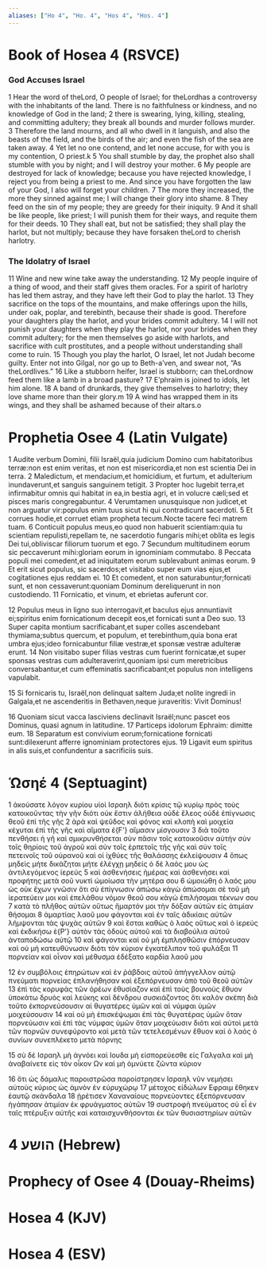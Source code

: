 ```yaml
---
aliases: ["Ho 4", "Ho. 4", "Hos 4", "Hos. 4"]
---
```



# Book of Hosea 4 (RSVCE)

### God Accuses Israel
1 Hear the word of theLord, O people of Israel; for theLordhas a controversy with the inhabitants of the land. There is no faithfulness or kindness, and no knowledge of God in the land;
2 there is swearing, lying, killing, stealing, and committing adultery; they break all bounds and murder follows murder.
3 Therefore the land mourns, and all who dwell in it languish, and also the beasts of the field, and the birds of the air; and even the fish of the sea are taken away.
4 Yet let no one contend, and let none accuse, for with you is my contention, O priest.k
5 You shall stumble by day, the prophet also shall stumble with you by night; and I will destroy your mother.
6 My people are destroyed for lack of knowledge; because you have rejected knowledge, I reject you from being a priest to me. And since you have forgotten the law of your God, I also will forget your children.
7 The more they increased, the more they sinned against me; I will change their glory into shame.
8 They feed on the sin of my people; they are greedy for their iniquity.
9 And it shall be like people, like priest; I will punish them for their ways, and requite them for their deeds.
10 They shall eat, but not be satisfied; they shall play the harlot, but not multiply; because they have forsaken theLord to cherish harlotry.
### The Idolatry of Israel
11 Wine and new wine take away the understanding.
12 My people inquire of a thing of wood, and their staff gives them oracles. For a spirit of harlotry has led them astray, and they have left their God to play the harlot.
13 They sacrifice on the tops of the mountains, and make offerings upon the hills, under oak, poplar, and terebinth, because their shade is good. Therefore your daughters play the harlot, and your brides commit adultery.
14 I will not punish your daughters when they play the harlot, nor your brides when they commit adultery; for the men themselves go aside with harlots, and sacrifice with cult prostitutes, and a people without understanding shall come to ruin.
15 Though you play the harlot, O Israel, let not Judah become guilty. Enter not into Gilgal, nor go up to Beth-aʹven, and swear not, “As theLordlives.”
16 Like a stubborn heifer, Israel is stubborn; can theLordnow feed them like a lamb in a broad pasture?
17 Eʹphraim is joined to idols, let him alone.
18 A band of drunkards, they give themselves to harlotry; they love shame more than their glory.m
19 A wind has wrapped them in its wings, and they shall be ashamed because of their altars.o


# Prophetia Osee 4 (Latin Vulgate)

1 Audite verbum Domini, filii Israël,quia judicium Domino cum habitatoribus terræ:non est enim veritas, et non est misericordia,et non est scientia Dei in terra.
2 Maledictum, et mendacium,et homicidium, et furtum, et adulterium inundaverunt,et sanguis sanguinem tetigit.
3 Propter hoc lugebit terra,et infirmabitur omnis qui habitat in ea,in bestia agri, et in volucre cæli;sed et pisces maris congregabuntur.
4 Verumtamen unusquisque non judicet,et non arguatur vir:populus enim tuus sicut hi qui contradicunt sacerdoti.
5 Et corrues hodie,et corruet etiam propheta tecum.Nocte tacere feci matrem tuam.
6 Conticuit populus meus,eo quod non habuerit scientiam:quia tu scientiam repulisti,repellam te, ne sacerdotio fungaris mihi;et oblita es legis Dei tui,obliviscar filiorum tuorum et ego.
7 Secundum multitudinem eorum sic peccaverunt mihi:gloriam eorum in ignominiam commutabo.
8 Peccata populi mei comedent,et ad iniquitatem eorum sublevabunt animas eorum.
9 Et erit sicut populus, sic sacerdos;et visitabo super eum vias ejus,et cogitationes ejus reddam ei.
10 Et comedent, et non saturabuntur;fornicati sunt, et non cessaverunt:quoniam Dominum dereliquerunt in non custodiendo.
11 Fornicatio, et vinum, et ebrietas auferunt cor.

12 Populus meus in ligno suo interrogavit,et baculus ejus annuntiavit ei;spiritus enim fornicationum decepit eos,et fornicati sunt a Deo suo.
13 Super capita montium sacrificabant,et super colles ascendebant thymiama;subtus quercum, et populum, et terebinthum,quia bona erat umbra ejus;ideo fornicabuntur filiæ vestræ,et sponsæ vestræ adulteræ erunt.
14 Non visitabo super filias vestras cum fuerint fornicatæ,et super sponsas vestras cum adulteraverint,quoniam ipsi cum meretricibus conversabantur,et cum effeminatis sacrificabant;et populus non intelligens vapulabit.

15 Si fornicaris tu, Israël,non delinquat saltem Juda;et nolite ingredi in Galgala,et ne ascenderitis in Bethaven,neque juraveritis: Vivit Dominus!

16 Quoniam sicut vacca lasciviens declinavit Israël;nunc pascet eos Dominus, quasi agnum in latitudine.
17 Particeps idolorum Ephraim: dimitte eum.
18 Separatum est convivium eorum;fornicatione fornicati sunt:dilexerunt afferre ignominiam protectores ejus.
19 Ligavit eum spiritus in alis suis,et confundentur a sacrificiis suis.


# Ὡσηέ 4 (Septuagint)

1 ἀκούσατε λόγον κυρίου υἱοὶ Ισραηλ διότι κρίσις τῷ κυρίῳ πρὸς τοὺς κατοικοῦντας τὴν γῆν διότι οὐκ ἔστιν ἀλήθεια οὐδὲ ἔλεος οὐδὲ ἐπίγνωσις θεοῦ ἐπὶ τῆς γῆς
2 ἀρὰ καὶ ψεῦδος καὶ φόνος καὶ κλοπὴ καὶ μοιχεία κέχυται ἐπὶ τῆς γῆς καὶ αἵματα ἐ{F'} αἵμασιν μίσγουσιν
3 διὰ τοῦτο πενθήσει ἡ γῆ καὶ σμικρυνθήσεται σὺν πᾶσιν τοῖς κατοικοῦσιν αὐτήν σὺν τοῖς θηρίοις τοῦ ἀγροῦ καὶ σὺν τοῖς ἑρπετοῖς τῆς γῆς καὶ σὺν τοῖς πετεινοῖς τοῦ οὐρανοῦ καὶ οἱ ἰχθύες τῆς θαλάσσης ἐκλείψουσιν
4 ὅπως μηδεὶς μήτε δικάζηται μήτε ἐλέγχῃ μηδείς ὁ δὲ λαός μου ὡς ἀντιλεγόμενος ἱερεύς
5 καὶ ἀσθενήσεις ἡμέρας καὶ ἀσθενήσει καὶ προφήτης μετὰ σοῦ νυκτὶ ὡμοίωσα τὴν μητέρα σου
6 ὡμοιώθη ὁ λαός μου ὡς οὐκ ἔχων γνῶσιν ὅτι σὺ ἐπίγνωσιν ἀπώσω κἀγὼ ἀπώσομαι σὲ τοῦ μὴ ἱερατεύειν μοι καὶ ἐπελάθου νόμον θεοῦ σου κἀγὼ ἐπιλήσομαι τέκνων σου
7 κατὰ τὸ πλῆθος αὐτῶν οὕτως ἥμαρτόν μοι τὴν δόξαν αὐτῶν εἰς ἀτιμίαν θήσομαι
8 ἁμαρτίας λαοῦ μου φάγονται καὶ ἐν ταῖς ἀδικίαις αὐτῶν λήμψονται τὰς ψυχὰς αὐτῶν
9 καὶ ἔσται καθὼς ὁ λαὸς οὕτως καὶ ὁ ἱερεύς καὶ ἐκδικήσω ἐ{P'} αὐτὸν τὰς ὁδοὺς αὐτοῦ καὶ τὰ διαβούλια αὐτοῦ ἀνταποδώσω αὐτῷ
10 καὶ φάγονται καὶ οὐ μὴ ἐμπλησθῶσιν ἐπόρνευσαν καὶ οὐ μὴ κατευθύνωσιν διότι τὸν κύριον ἐγκατέλιπον τοῦ φυλάξαι
11 πορνείαν καὶ οἶνον καὶ μέθυσμα ἐδέξατο καρδία λαοῦ μου

12 ἐν συμβόλοις ἐπηρώτων καὶ ἐν ῥάβδοις αὐτοῦ ἀπήγγελλον αὐτῷ πνεύματι πορνείας ἐπλανήθησαν καὶ ἐξεπόρνευσαν ἀπὸ τοῦ θεοῦ αὐτῶν
13 ἐπὶ τὰς κορυφὰς τῶν ὀρέων ἐθυσίαζον καὶ ἐπὶ τοὺς βουνοὺς ἔθυον ὑποκάτω δρυὸς καὶ λεύκης καὶ δένδρου συσκιάζοντος ὅτι καλὸν σκέπη διὰ τοῦτο ἐκπορνεύσουσιν αἱ θυγατέρες ὑμῶν καὶ αἱ νύμφαι ὑμῶν μοιχεύσουσιν
14 καὶ οὐ μὴ ἐπισκέψωμαι ἐπὶ τὰς θυγατέρας ὑμῶν ὅταν πορνεύωσιν καὶ ἐπὶ τὰς νύμφας ὑμῶν ὅταν μοιχεύωσιν διότι καὶ αὐτοὶ μετὰ τῶν πορνῶν συνεφύροντο καὶ μετὰ τῶν τετελεσμένων ἔθυον καὶ ὁ λαὸς ὁ συνίων συνεπλέκετο μετὰ πόρνης

15 σὺ δέ Ισραηλ μὴ ἀγνόει καὶ Ιουδα μὴ εἰσπορεύεσθε εἰς Γαλγαλα καὶ μὴ ἀναβαίνετε εἰς τὸν οἶκον Ων καὶ μὴ ὀμνύετε ζῶντα κύριον

16 ὅτι ὡς δάμαλις παροιστρῶσα παροίστρησεν Ισραηλ νῦν νεμήσει αὐτοὺς κύριος ὡς ἀμνὸν ἐν εὐρυχώρῳ
17 μέτοχος εἰδώλων Εφραιμ ἔθηκεν ἑαυτῷ σκάνδαλα
18 ᾑρέτισεν Χαναναίους πορνεύοντες ἐξεπόρνευσαν ἠγάπησαν ἀτιμίαν ἐκ φρυάγματος αὐτῶν
19 συστροφὴ πνεύματος σὺ εἶ ἐν ταῖς πτέρυξιν αὐτῆς καὶ καταισχυνθήσονται ἐκ τῶν θυσιαστηρίων αὐτῶν


# 4 הושע (Hebrew)


# Prophecy of Osee 4 (Douay-Rheims)


# Hosea 4 (KJV)


# Hosea 4 (ESV)

